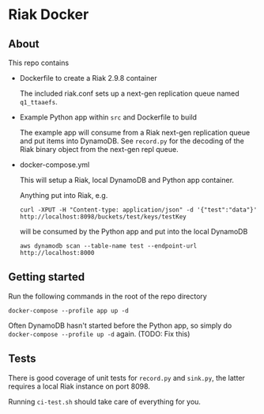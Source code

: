 # Riak Docker

## About

This repo contains
- Dockerfile to create a Riak 2.9.8 container

  The included riak.conf sets up a next-gen replication queue named `q1_ttaaefs`.

- Example Python app within `src` and Dockerfile to build

  The example app will consume from a Riak next-gen replication queue and put items into DynamoDB.
  See `record.py` for the decoding of the Riak binary object from the next-gen repl queue.

- docker-compose.yml

  This will setup a Riak, local DynamoDB and Python app container.

  Anything put into Riak, e.g.
  ```
  curl -XPUT -H "Content-type: application/json" -d '{"test":"data"}' http://localhost:8098/buckets/test/keys/testKey
  ```
  will be consumed by the Python app and put into the local DynamoDB
  ```
  aws dynamodb scan --table-name test --endpoint-url http://localhost:8000
  ```

## Getting started

Run the following commands in the root of the repo directory
```
docker-compose --profile app up -d
```
Often DynamoDB hasn't started before the Python app, so simply do `docker-compose --profile up -d` again.
(TODO: Fix this)

## Tests

There is good coverage of unit tests for `record.py` and `sink.py`, the latter requires a local Riak instance on port 8098.

Running `ci-test.sh` should take care of everything for you.